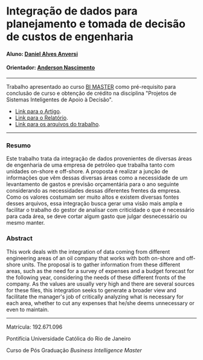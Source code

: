 # Integração de dados para planejamento e tomada de decisão de custos de engenharia

#### Aluno: [Daniel Alves Anversi](https://github.com/EngDaniel90)
#### Orientador: [Anderson Nascimento](https://github.com/insightds)

---

Trabalho apresentado ao curso [BI MASTER](https://ica.puc-rio.ai/bi-master) como pré-requisito para conclusão de curso e obtenção de crédito na disciplina "Projetos de Sistemas Inteligentes de Apoio à Decisão".


- [Link para o Artigo](https://github.com/EngDaniel90/POC---P-s-Gradua-o-BI-Master/blob/main/Artigo%20Integra%C3%A7%C3%A3o%20de%20dados%20para%20planejamento%20e%20tomada%20de%20decis%C3%A3o%20de%20custos%20de%20engenharia.doc).
- [Link para o Relatório](https://github.com/EngDaniel90/POC---P-s-Gradua-o-BI-Master/blob/main/Power%20Bi%20Geral.pbix).
- [Link para os arquivos do trabalho](https://github.com/EngDaniel90/POC---P-s-Gradua-o-BI-Master/blob/main/Trabalho%20de%20conclus%C3%A3o%20de%20curso%20P%C3%B3s%20Master%20BI.zip).


---

### Resumo

Este trabalho trata da integração de dados provenientes de diversas áreas de engenharia de uma empresa de petróleo que trabalha tanto com unidades on-shore e off-shore. A proposta é realizar a junção de informações que vêm dessas diversas áreas como a necessidade de um levantamento de gastos e previsão orçamentária para o ano seguinte considerando as necessidades dessas diferentes frentes da empresa. Como os valores costumam ser muito altos e existem diversas fontes desses arquivos, essa integração busca gerar uma visão mais ampla e facilitar o trabalho do gestor de analisar com criticidade o que é necessário para cada área, se deve cortar algum gasto que julgar desnecessário ou mesmo manter.

### Abstract

This work deals with the integration of data coming from different engineering areas of an oil company that works with both on-shore and off-shore units. The proposal is to gather information from these different areas, such as the need for a survey of expenses and a budget forecast for the following year, considering the needs of these different fronts of the company. As the values are usually very high and there are several sources for these files, this integration seeks to generate a broader view and facilitate the manager's job of critically analyzing what is necessary for each area, whether to cut any expenses that he/she deems unnecessary or even to maintain.

---

Matrícula: 192.671.096

Pontifícia Universidade Católica do Rio de Janeiro

Curso de Pós Graduação *Business Intelligence Master*
